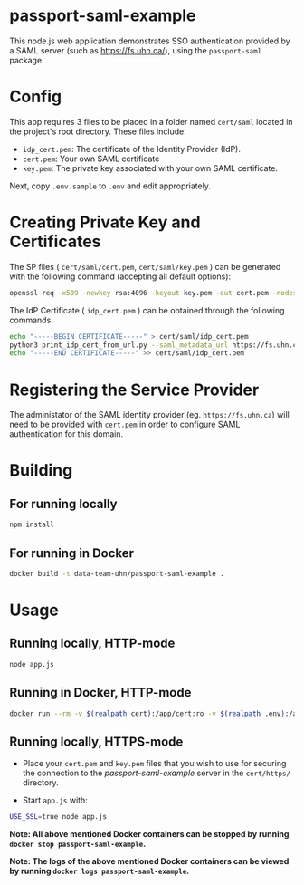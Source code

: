 # passport-saml-example

This node.js web application demonstrates SSO authentication provided by a SAML server (such as https://fs.uhn.ca/), using the `passport-saml` package.

Config
======

This app requires 3 files to be placed in a folder named `cert/saml`
located in the project's root directory. These files include:

- `idp_cert.pem`: The certificate  of the Identity Provider (IdP).
- `cert.pem`: Your own SAML certificate
- `key.pem`: The private key associated with your own SAML certificate.

Next, copy `.env.sample` to `.env` and edit appropriately.

Creating Private Key and Certificates
=====================================

The SP files ( `cert/saml/cert.pem`, `cert/saml/key.pem` ) can be
generated with the following command (accepting all default options):

```bash
openssl req -x509 -newkey rsa:4096 -keyout key.pem -out cert.pem -nodes -days 900
```

The IdP Certificate ( `idp_cert.pem` ) can be obtained through the
following commands.

```bash
echo "-----BEGIN CERTIFICATE-----" > cert/saml/idp_cert.pem
python3 print_idp_cert_from_url.py --saml_metadata_url https://fs.uhn.ca/FederationMetadata/2007-06/FederationMetadata.xml >> cert/saml/idp_cert.pem
echo "-----END CERTIFICATE-----" >> cert/saml/idp_cert.pem
```

Registering the Service Provider
================================

The administator of the SAML identity provider (eg. `https://fs.uhn.ca`)
will need to be provided with `cert.pem` in order to configure SAML
authentication for this domain.

Building
========

For running locally
-------------------

```bash
npm install
```

For running in Docker
---------------------

```bash
docker build -t data-team-uhn/passport-saml-example .
```

Usage
=====

Running locally, HTTP-mode
--------------------------

```bash
node app.js
```

Running in Docker, HTTP-mode
----------------------------

```bash
docker run --rm -v $(realpath cert):/app/cert:ro -v $(realpath .env):/app/.env:ro -p 127.0.0.1:8080:8080 --name passport-saml-example -d data-team-uhn/passport-saml-example
```

Running locally, HTTPS-mode
---------------------------

- Place your `cert.pem` and `key.pem` files that you wish to use for
securing the connection to the _passport-saml-example_ server in the
`cert/https/` directory.

- Start `app.js` with:

```bash
USE_SSL=true node app.js
```

**Note: All above mentioned Docker containers can be stopped by running `docker stop passport-saml-example`.**

**Note: The logs of the above mentioned Docker containers can be viewed by running `docker logs passport-saml-example`.**
